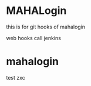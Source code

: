 # MAHALogin
this is for git hooks  of mahalogin

web hooks call jenkins





# mahalogin


test
zxc
